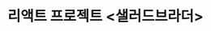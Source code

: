 ---
title: 리액트 프로젝트 <샐러드브라더>
mainImage : https://user-images.githubusercontent.com/73649967/180775990-cb29bf97-4df6-4d00-ad57-2ac2aa6bf282.png
makeTime : <2022.10.01 ~ 2022.11.24>
makeDesc : XD를 이용한 기획 및 디자인 1개월 / 리액트 퍼블리싱 코딩 2주 / 최종 디자인 수정, 파이어베이스 연동 및 배포(https연결) 1주
adress : https://jaek1783.github.io/salad/
description : [
    {desc : "'가상의 샐러드 판매 회사 SaladBrother'의 회사소개, 메뉴 소개, 이벤트소개, 제품후기를 알려주는 반응형 웹서비스 사이트를 제작하였다" },
    {desc : "React, Styled-components, Redux, Firebase를 가지고 상태관리부터 서버리스 데이터베이스까지 풀스택 완성형 사이트로 제작하였다" },
    {desc : "AWS의 S3,Route53, CloudFront를 이용해 https 배포하였다." },
    {desc : "(현재는 과금문제로 중단하였다.)"}
]

service : [
    {src : "https://user-images.githubusercontent.com/73649967/180778008-2c104b3d-ae6d-47b5-9dbb-b5a53d3f348b.png"},
    {src : "https://user-images.githubusercontent.com/73649967/180778028-f35e7c2a-682a-48ce-bc56-0d5b551c6b8c.png"},
    {src: "https://user-images.githubusercontent.com/73649967/180778031-7604e63e-a217-4946-8a17-6d18bf95ea3a.png"},
    {src: "https://user-images.githubusercontent.com/73649967/180778657-1db17a4c-76cb-4d09-a88e-0ca4d687eaf9.png"}
 ]

---
